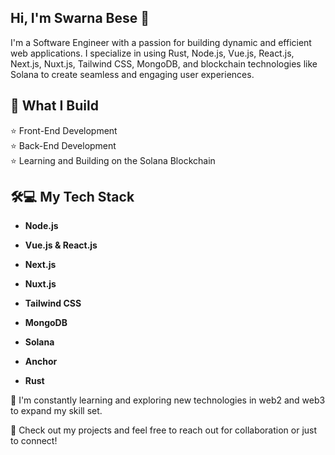 <h2>Hi, I'm Swarna Bese 👋</h2>

I'm a Software Engineer with a passion for building dynamic and efficient web applications. I specialize in using Rust, Node.js, Vue.js, React.js, Next.js, Nuxt.js, Tailwind CSS, MongoDB, and blockchain technologies like Solana to create seamless and engaging user experiences.

<h2>🚀 What I Build</h2>

⭐ Front-End Development  
⭐ Back-End Development  
⭐ Learning and Building on the Solana Blockchain  

<h2>🛠️💻 My Tech Stack</h2>

- __Node.js__

- __Vue.js & React.js__

- __Next.js__

- __Nuxt.js__

- __Tailwind CSS__

- __MongoDB__

- __Solana__

- __Anchor__

- __Rust__

🌱 I'm constantly learning and exploring new technologies in web2 and web3 to expand my skill set.

🚀 Check out my projects and feel free to reach out for collaboration or just to connect!
